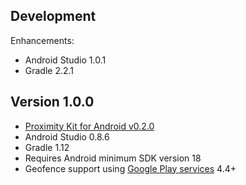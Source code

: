 Development
-----------

Enhancements:

- Android Studio 1.0.1
- Gradle 2.2.1


Version 1.0.0
-------------

- [Proximity Kit for Android v0.2.0](https://github.com/RadiusNetworks/proximitykit-android/releases/tag/0.2.0)
- Android Studio 0.8.6
- Gradle 1.12
- Requires Android minimum SDK version 18
- Geofence support using [Google Play
  services](https://developer.android.com/google/play-services) 4.4+
